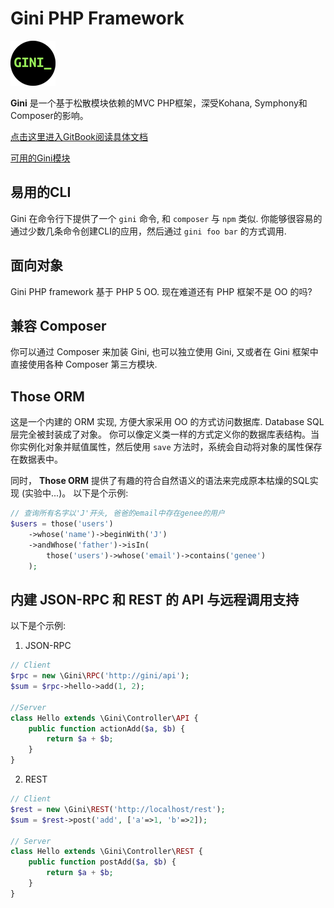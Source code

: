 # Gini PHP Framework

![Gini Logo](raw/assets/icon/gini.png)

**Gini** 是一个基于松散模块依赖的MVC PHP框架，深受Kohana, Symphony和Composer的影响。

[点击这里进入GitBook阅读具体文档](http://iamfat.gitbooks.io/gini-book/)

[可用的Gini模块](https://github.com/gini-modules)

## 易用的CLI
Gini 在命令行下提供了一个 `gini` 命令, 和 `composer` 与 `npm` 类似. 你能够很容易的通过少数几条命令创建CLI的应用，然后通过 `gini foo bar` 的方式调用.

## 面向对象
Gini PHP framework 基于 PHP 5 OO. 现在难道还有 PHP 框架不是 OO 的吗?

## 兼容 Composer
你可以通过 Composer 来加装 Gini, 也可以独立使用 Gini, 又或者在 Gini 框架中直接使用各种 Composer 第三方模块.

## Those ORM
这是一个内建的 ORM 实现, 方便大家采用 OO 的方式访问数据库. Database SQL 层完全被封装成了对象。 你可以像定义类一样的方式定义你的数据库表结构。当你实例化对象并赋值属性，然后使用 `save` 方法时，系统会自动将对象的属性保存在数据表中。

同时， **Those ORM** 提供了有趣的符合自然语义的语法来完成原本枯燥的SQL实现 (实验中...)。
以下是个示例:
```php
// 查询所有名字以'J'开头, 爸爸的email中存在genee的用户
$users = those('users')
    ->whose('name')->beginWith('J')
    ->andWhose('father')->isIn(
        those('users')->whose('email')->contains('genee')
    );
```

## 内建 JSON-RPC 和 REST 的 API 与远程调用支持
以下是个示例:
1. JSON-RPC
```php
// Client
$rpc = new \Gini\RPC('http://gini/api');
$sum = $rpc->hello->add(1, 2);

//Server
class Hello extends \Gini\Controller\API {
    public function actionAdd($a, $b) {
        return $a + $b;
    }
}
```
2. REST
```php
// Client
$rest = new \Gini\REST('http://localhost/rest');
$sum = $rest->post('add', ['a'=>1, 'b'=>2]);

// Server
class Hello extends \Gini\Controller\REST {
    public function postAdd($a, $b) {
        return $a + $b;
    }
}
```